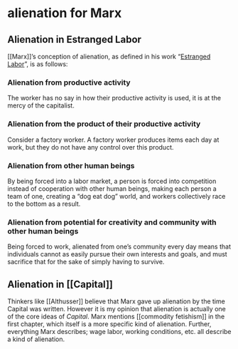 # alienation for Marx



## Alienation in Estranged Labor

[[Marx]]&rsquo;s conception of alienation, as defined in his work &ldquo;[Estranged Labor](https://www.marxists.org/archive/marx/works/1844/manuscripts/labour.htm)&rdquo;, is as follows:


### Alienation from productive activity

The worker has no say in how their productive activity is used, it is at the mercy of the capitalist.


### Alienation from the product of their productive activity

Consider a factory worker. A factory worker produces items each day at work, but they do not have any control over this product.


### Alienation from other human beings

By being forced into a labor market, a person is forced into competition instead of cooperation with other human beings, making each person a team of one, creating a &ldquo;dog eat dog&rdquo; world, and workers collectively race to the bottom as a result.


### Alienation from potential for creativity and community with other human beings

Being forced to work, alienated from one&rsquo;s community every day means that individuals cannot as easily pursue their own interests and goals, and must sacrifice that for the sake of simply having to survive.


## Alienation in [[Capital]]

Thinkers like [[Althusser]] believe that Marx gave up alienation by the time Capital was written. However it is my opinion that alienation is actually one of the core ideas of _Capital_. Marx mentions [[commodity fetishism]] in the first chapter, which itself is a more specific kind of alienation. Further, everything Marx describes; wage labor, working conditions, etc. all describe a kind of alienation.

